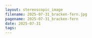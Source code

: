 ```yaml
---
layout: stereoscopic_image
filename: 2025-07-31_bracken-fern.jpg
pagename: 2025-07-31_bracken-fern
date: 2025-07-31
tags:
---
```

